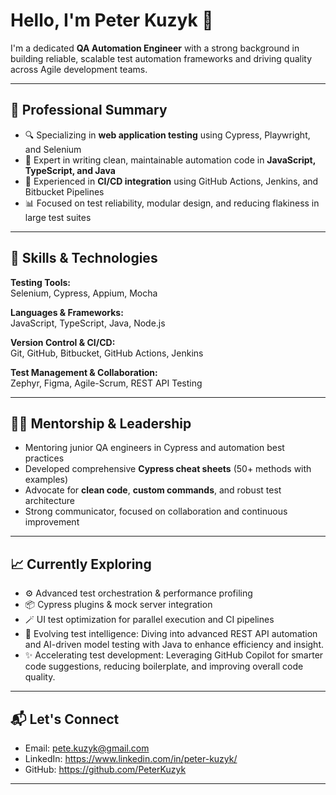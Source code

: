 # Hello, I'm Peter Kuzyk 👋

I'm a dedicated **QA Automation Engineer** with a strong background in building reliable, scalable test automation frameworks and driving quality across Agile development teams.

---

## 💼 Professional Summary

- 🔍 Specializing in **web application testing** using Cypress, Playwright, and Selenium
- 🧪 Expert in writing clean, maintainable automation code in **JavaScript, TypeScript, and Java**
- 🔄 Experienced in **CI/CD integration** using GitHub Actions, Jenkins, and Bitbucket Pipelines
- 📊 Focused on test reliability, modular design, and reducing flakiness in large test suites

---

## 🧠 Skills & Technologies

**Testing Tools:**  
Selenium, Cypress, Appium, Mocha

**Languages & Frameworks:**  
JavaScript, TypeScript, Java, Node.js

**Version Control & CI/CD:**  
Git, GitHub, Bitbucket, GitHub Actions, Jenkins

**Test Management & Collaboration:**  
Zephyr, Figma, Agile-Scrum, REST API Testing

---

## 🧑‍🏫 Mentorship & Leadership

- Mentoring junior QA engineers in Cypress and automation best practices
- Developed comprehensive **Cypress cheat sheets** (50+ methods with examples)
- Advocate for **clean code**, **custom commands**, and robust test architecture
- Strong communicator, focused on collaboration and continuous improvement

---

## 📈 Currently Exploring

- ⚙️ Advanced test orchestration & performance profiling
- 📦 Cypress plugins & mock server integration
- 🪄 UI test optimization for parallel execution and CI pipelines
- 🤖 Evolving test intelligence: Diving into advanced REST API automation and AI-driven model testing with Java to enhance efficiency and insight.
- ✨ Accelerating test development: Leveraging GitHub Copilot for smarter code suggestions, reducing boilerplate, and improving overall code quality.


---

## 📬 Let's Connect
- Email: pete.kuzyk@gmail.com
- LinkedIn: https://www.linkedin.com/in/peter-kuzyk/
- GitHub: https://github.com/PeterKuzyk

---
